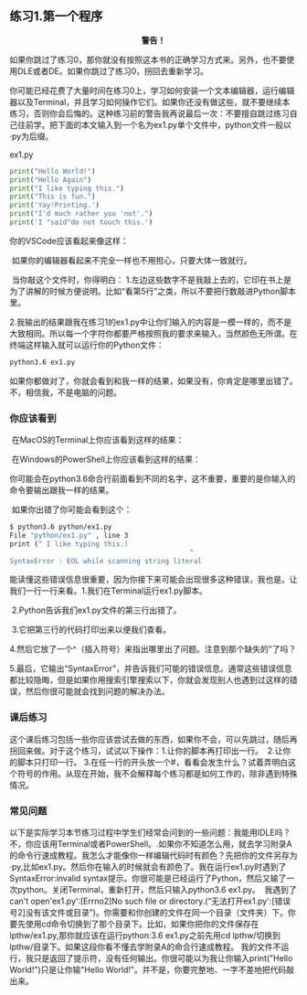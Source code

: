 ## 练习1.第一个程序

<center><b>警告！</b></center>

如果你跳过了练习0，那你就没有按照这本书的正确学习方式来。另外，也不要使用DLE或者DE。如果你跳过了练习0，拐回去重新学习。

​		你可能已经花费了大量时间在练习0上，学习如何安装一个文本编辑器，运行编辑器以及Terminal，并且学习如何操作它们。如果你还没有做这些，就不要继续本练习，否则你会后悔的。这种练习前的警告我再说最后一次：不要擅自跳过练习自己往前学。把下面的本文输入到一个名为ex1.py单个文件中，python文件一般以·py为后缀。

ex1.py

```python
print("Hello World!")
print("Hello Again")
print("I like typing this.")
print("This is fun.")
print('Yay!Printing.')
print("I'd much rather you 'not'.")
print('I "said"do not touch this.')
```

你的VSCode应该看起来像这样：


​		如果你的编辑器看起来不完全一样也不用担心，只要大体一致就行。

​		当你敲这个文件时，你得明白：
1.左边这些数字不是我敲上去的，它印在书上是为了讲解的时候方便说明。比如“看第5行”之类，所以不要把行数敲进Python脚本里。

2.我输出的结果跟我在练习1的ex1.py中让你们输入的内容是一模一样的，而不是大致相同。所以每一个字符你都要严格按照我的要求来输入，当然颜色无所谓。在终端这样输入就可以运行你的Python文件：

```bash
python3.6 ex1.py
```

​		如果你都做对了，你就会看到和我一样的结果，如果没有，你肯定是哪里出错了。不，相信我，不是电脑的问题。

### 你应该看到

​		在MacOS的Terminal上你应该看到这样的结果：



​		在Windows的PowerShell上你应该看到这样的结果：



​		你可能会在python3.6命合行前面看到不同的名字，这不重要，重要的是你输入的命令要输出跟我一样的结果。

​		如果你出错了你可能会看到这个：

```bash
$ python3.6 python/ex1.py
File "python/ex1.py" , line 3
print (" I like typing this.)
 						                    ^
SyntaxError : EOL while scanning string literal
```

​		能读懂这些错误信息很重要，因为你接下来可能会出现很多这种错误，我也是。让我们一行一行来看。
​		1.我们在Terminal运行ex1.py脚本。

​		2.Python告诉我们ex1.py文件的第三行出错了。

​		3.它把第三行的代码打印出来以便我们查看。

​		4.然后它放了一个^（插入符号）来指出哪里出了问题。注意到那个缺失的"了吗？

​		5.最后，它输出“SyntaxError”，并告诉我们可能的错误信息。通常这些错误信息都比较隐晦，但是如果你用搜索引擎搜索以下，你就会发现别人也遇到过这样的错误，然后你很可能就会找到问题的解决办法。

### 课后练习

​		这个课后练习包括一些你应该尝试去做的东西，如果你不会，可以先跳过，随后再拐回来做。对于这个练习，试试以下操作：
​		1.让你的脚本再打印出一行。
​		2.让你的脚本只打印一行。
​		3.在任一行的开头放一个#，看看会发生什么？试着弄明白这个符号的作用。从现在开始，我不会解释每个练习都是如何工作的，除非遇到特殊情况。

### 常见问题

​		以下是实际学习本节练习过程中学生们经常会问到的一些问题：我能用IDLE吗？不，你应该用Terminal或者PowerShell。.如果你不知道怎么用，就去学习附录A的命令行速成教程。
​		我怎么才能像你一样编辑代码时有颜色？先把你的文件另存为·py,比如ex1.py。然后你在输入的时候就会有颜色了。
​		我在运行ex1.py时遇到了SyntaxError:invalid syntax提示。你很可能是已经运行了Python，然后又输了一次python。关闭Terminal，重新打开，然后只输入python3.6 ex1.py。
​		我遇到了can't open'ex1.py':[Errno2]No such file or directory.(“无法打开ex1.py':[错误号2]没有该文件或目录”)。你需要和你创建的文件在同一个目录（文件夹）下。你要先使用cd命令切换到了那个目录下。比如，如果你把你的文件保存在lpthw/ex1.py,那你就应该在运行python:3.6 ex1.py之前先用cd lpthw/切换到lpthw/目录下。如果这段你看不懂去学附录A的命合行速成教程。
​		我的文件不运行，我只是返回了提示符，没有任何输出。你很可能以为我让你输入print("Hello World!")只是让你输"Hello World!"。并不是，你要完整地、一字不差地把代码敲出来。

